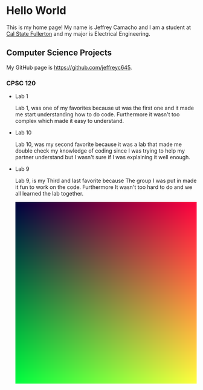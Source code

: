 # Hello World

This is my home page! My name is Jeffrey Camacho and I am a student at [Cal State Fullerton](http://www.fullerton.edu/) and my major is Electrical Engineering.

## Computer Science Projects

My GitHub page is https://github.com/jeffreyc645.

### CPSC 120

* Lab 1

    Lab 1, was one of my favorites because ut was the first one and it made me start understanding how to do code. Furthermore it wasn't too complex which made it easy to understand.

* Lab 10

    Lab 10, was my second favorite because it was a lab that made me double check my knowledge of coding since I was trying to help my partner understand but I wasn't sure if I was explaining it well enough.

* Lab 9

    Lab 9, is my Third and last favorite because The group I was put in made it fun to work on the code. Furthermore It wasn't too hard to do and we all learned the lab together.


    ![The gradient image](images/gradient.png)